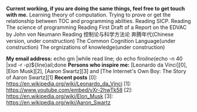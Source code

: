 

**Current working, if you are doing the same things, feel free to get touch with me.**
Learning theory of computation.
Trying to prove or get the relationship between TOC and programming abilties.
Reading SICP.
Reading The science of programming
Reading First Draft of a Report on the EDVAC by John von Neumann
Reading 控制论与科学方法论
奔腾年代(Chinese version, under construction)
The Common Cognition Language(under construction)
The orgnizations of knowledge(under construction)

**My email address:**
echo gm |while read line; do echo firo$line$(echo -n 40 |xxd -r -p)${line}ail;done
**Persons who inspire me:**
[Leonardo da Vinci][0], [Elon Musk][2], [Aaron Swartz][3] and [The Internet's Own Boy: The Story of Aaron Swartz][1]
**Recent posts**
[0]: https://en.wikipedia.org/wiki/Leonardo_da_Vinci
[1]: https://www.youtube.com/embed/vXr-2hwTk58
[2]: https://en.wikipedia.org/wiki/Elon_Musk
[3]: https://en.wikipedia.org/wiki/Aaron_Swartz
